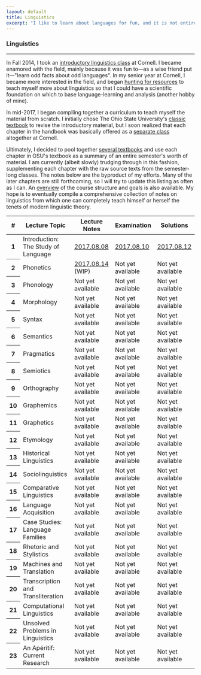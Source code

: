 ```yaml
---
layout: default
title: Linguistics
excerpt: "I like to learn about languages for fun, and it is not entirely disjoint with my line of research."
---
```


### Linguistics

----

In Fall 2014, I took an [introductory linguistics class][ling-1101] at Cornell. I became enamored with the field, mainly because it was fun to—as a wise friend put it—"learn odd facts about odd languages". In my senior year at Cornell, I became more interested in the field, and began [hunting for resources][reddit] to teach myself more about linguistics so that I could have a scientific foundation on which to base language-learning and analysis (another hobby of mine).

In mid-2017, I began compiling together a curriculum to teach myself the material from scratch. I initially chose The Ohio State University's [classic textbook][osu-text] to revise the introductory material, but I soon realized that each chapter in the handbook was basically offered as a [separate class][cornell-ling] altogether at Cornell.

Ultimately, I decided to pool together [several textbooks][texts] and use each chapter in OSU's textbook as a summary of an entire semester's worth of material. I am currently (albeit slowly) trudging through in this fashion, supplementing each chapter with the raw source texts from the semester-long classes. The notes below are the byproduct of my efforts. Many of the later chapters are still forthcoming, so I will try to update this listing as often as I can. An [overview][] of the course structure and goals is also available. My hope is to eventually compile a comprehensive collection of notes on linguistics from which one can completely teach himself or herself the tenets of modern linguistic theory.

<div class="card m-b-0">
  <div class="card-block">
    <table class="table table-sm table-bordered table-hover">
      <thead>
        <tr>
          <th>#</th>
          <th>Lecture Topic</th>
          <th>Lecture Notes</th>
          <th>Examination</th>
          <th>Solutions</th>
        </tr>
      </thead>
      <tbody>
        <tr>
          <th scope="row">1</th>
          <td>Introduction: The Study of Language</td>
          <td><a href="{{site.baseurl}}/media/ling/notes/intro.pdf">2017.08.08</a></td>
          <td><a href="{{site.baseurl}}/media/ling/exams/intro.pdf">2017.08.10</a></td>
          <td><a href="{{site.baseurl}}/media/ling/exams/intro-sol.pdf">2017.08.12</a></td>
        </tr>
        <tr>
          <th scope="row">2</th>
          <td>Phonetics</td>
          <td><a href="{{site.baseurl}}/media/ling/notes/phonetics.pdf">2017.08.14</a> (WIP)</td>
          <td>Not yet available</td>
          <td>Not yet available</td>
        </tr>
        <tr>
          <th scope="row">3</th>
          <td>Phonology</td>
          <td>Not yet available</td>
          <td>Not yet available</td>
          <td>Not yet available</td>
        </tr>
        <tr>
          <th scope="row">4</th>
          <td>Morphology</td>
          <td>Not yet available</td>
          <td>Not yet available</td>
          <td>Not yet available</td>
        </tr>
        <tr>
          <th scope="row">5</th>
          <td>Syntax</td>
          <td>Not yet available</td>
          <td>Not yet available</td>
          <td>Not yet available</td>
        </tr>
        <tr>
          <th scope="row">6</th>
          <td>Semantics</td>
          <td>Not yet available</td>
          <td>Not yet available</td>
          <td>Not yet available</td>
        </tr>
        <tr>
          <th scope="row">7</th>
          <td>Pragmatics</td>
          <td>Not yet available</td>
          <td>Not yet available</td>
          <td>Not yet available</td>
        </tr>
        <tr>
          <th scope="row">8</th>
          <td>Semiotics</td>
          <td>Not yet available</td>
          <td>Not yet available</td>
          <td>Not yet available</td>
        </tr>
        <tr>
          <th scope="row">9</th>
          <td>Orthography</td>
          <td>Not yet available</td>
          <td>Not yet available</td>
          <td>Not yet available</td>
        </tr>
        <tr>
          <th scope="row">10</th>
          <td>Graphemics</td>
          <td>Not yet available</td>
          <td>Not yet available</td>
          <td>Not yet available</td>
        </tr>
        <tr>
          <th scope="row">11</th>
          <td>Graphetics</td>
          <td>Not yet available</td>
          <td>Not yet available</td>
          <td>Not yet available</td>
        </tr>
        <tr>
          <th scope="row">12</th>
          <td>Etymology</td>
          <td>Not yet available</td>
          <td>Not yet available</td>
          <td>Not yet available</td>
        </tr>
        <tr>
          <th scope="row">13</th>
          <td>Historical Linguistics</td>
          <td>Not yet available</td>
          <td>Not yet available</td>
          <td>Not yet available</td>
        </tr>
        <tr>
          <th scope="row">14</th>
          <td>Sociolinguistics</td>
          <td>Not yet available</td>
          <td>Not yet available</td>
          <td>Not yet available</td>
        </tr>
        <tr>
          <th scope="row">15</th>
          <td>Comparative Linguistics</td>
          <td>Not yet available</td>
          <td>Not yet available</td>
          <td>Not yet available</td>
        </tr>
        <tr>
          <th scope="row">16</th>
          <td>Language Acquisition</td>
          <td>Not yet available</td>
          <td>Not yet available</td>
          <td>Not yet available</td>
        </tr>
        <tr>
          <th scope="row">17</th>
          <td>Case Studies: Language Families</td>
          <td>Not yet available</td>
          <td>Not yet available</td>
          <td>Not yet available</td>
        </tr>
        <tr>
          <th scope="row">18</th>
          <td>Rhetoric and Stylistics</td>
          <td>Not yet available</td>
          <td>Not yet available</td>
          <td>Not yet available</td>
        </tr>
        <tr>
          <th scope="row">19</th>
          <td>Machines and Translation</td>
          <td>Not yet available</td>
          <td>Not yet available</td>
          <td>Not yet available</td>
        </tr>
        <tr>
          <th scope="row">20</th>
          <td>Transcription and Transliteration</td>
          <td>Not yet available</td>
          <td>Not yet available</td>
          <td>Not yet available</td>
        </tr>
        <tr>
          <th scope="row">21</th>
          <td>Computational Linguistics</td>
          <td>Not yet available</td>
          <td>Not yet available</td>
          <td>Not yet available</td>
        </tr>
        <tr>
          <th scope="row">22</th>
          <td>Unsolved Problems in Linguistics</td>
          <td>Not yet available</td>
          <td>Not yet available</td>
          <td>Not yet available</td>
        </tr>
        <tr>
          <th scope="row">23</th>
          <td>An Apéritif: Current Research</td>
          <td>Not yet available</td>
          <td>Not yet available</td>
          <td>Not yet available</td>
        </tr>
      </tbody>
    </table>
  </div>
</div>

[ling-1101]:    https://classes.cornell.edu/browse/roster/FA14/class/LING/1101
[reddit]:       https://np.reddit.com/r/Cornell/comments/6t4blg/textbooksyllabus_resources_for_linguistics_classes
[osu-text]:     https://linguistics.osu.edu/research/pubs/lang-files
[cornell-ling]: https://goo.gl/9dH1Gc
[texts]:        {{site.baseurl}}/misc/ling-texts.html
[overview]:     {{site.baseurl}}/media/ling/overview.pdf